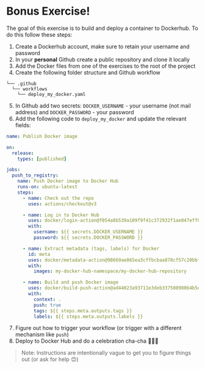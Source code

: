 # Bonus Exercise! 

The goal of this exercise is to build and deploy a container to Dockerhub. 
To do this follow these steps:
1. Create a Dockerhub account, make sure to retain your username and password
2. In your **personal** Github create a public repository and clone it locally
3. Add the Docker files from one of the exercises to the root of the project
4. Create the following folder structure and Github workflow
```
└── .github
  └── workflows
    └── deploy_my_docker.yaml
```
5. In Github add two secrets: `DOCKER_USERNAME` - your username (not mail address) and `DOCKER_PASSWORD` - your password
6. Add the following code to `deploy_my_docker` and update the relevant fields:
```yaml
name: Publish Docker image

on:
  release:
    types: [published]

jobs:
  push_to_registry:
    name: Push Docker image to Docker Hub
    runs-on: ubuntu-latest
    steps:
      - name: Check out the repo
        uses: actions/checkout@v3

      - name: Log in to Docker Hub
        uses: docker/login-action@f054a8b539a109f9f41c372932f1ae047eff08c9
        with:
          username: ${{ secrets.DOCKER_USERNAME }}
          password: ${{ secrets.DOCKER_PASSWORD }}

      - name: Extract metadata (tags, labels) for Docker
        id: meta
        uses: docker/metadata-action@98669ae865ea3cffbcbaa878cf57c20bbf1c6c38
        with:
          images: my-docker-hub-namespace/my-docker-hub-repository

      - name: Build and push Docker image
        uses: docker/build-push-action@ad44023a93711e3deb337508980b4b5e9bcdc5dc
        with:
          context: .
          push: true
          tags: ${{ steps.meta.outputs.tags }}
          labels: ${{ steps.meta.outputs.labels }}
```
7. Figure out how to trigger your workflow (or trigger with a different mechanism like `push`)
8. Deploy to Docker Hub and do a celebration cha-cha 💃🕺🏼

> Note: Instructions are intentionally vague to get you to figure things out (or ask for help 😊)